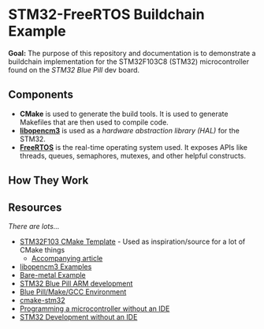 # STM32-FreeRTOS Buildchain Example

__Goal:__ The purpose of this repository and documentation is to demonstrate a buildchain
implementation for the STM32F103C8 (STM32) microcontroller found on the _STM32 Blue Pill_ dev board.

## Components

* __CMake__ is used to generate the build tools. It is used to generate Makefiles that are
then used to compile code.
* [__libopencm3__](https://github.com/libopencm3/libopencm3) is used as a _hardware abstraction library (HAL)_ for the STM32.
* [__FreeRTOS__](https://freertos.org) is the real-time operating system used. It exposes APIs like threads,
queues, semaphores, mutexes, and other helpful constructs.

## How They Work

## Resources

_There are lots..._

* [STM32F103 CMake Template](https://bitbucket.org/dimtass/stm32f103-cmake-template/src/master/) - Used as inspiration/source for a lot of CMake things
    * [Accompanying article](https://www.stupid-projects.com/stm32-cmake-template-new-with-cool-stuff/)
* [libopencm3 Examples](https://github.com/libopencm3/libopencm3-examples)
* [Bare-metal Example](https://user-images.githubusercontent.com/26856618/33801623-616b3e14-dd15-11e7-951b-94d278fffb02.png)
* [STM32 Blue Pill ARM development](https://satoshinm.github.io/blog/171212_stm32_blue_pill_arm_development_board_first_look_bare_metal_programming.html)
* [Blue Pill/Make/GCC Environment](https://geokon-gh.github.io/bluepill/)
* [cmake-stm32](https://github.com/Teivaz/cmake-stm32)
* [Programming a microcontroller without an IDE](https://teivaz.com/the-microcontroller-and-how-to-program-it-without-an-ide/)
* [STM32 Development without an IDE](https://teivaz.com/the-microcontroller-and-how-to-program-it-without-an-ide/)
